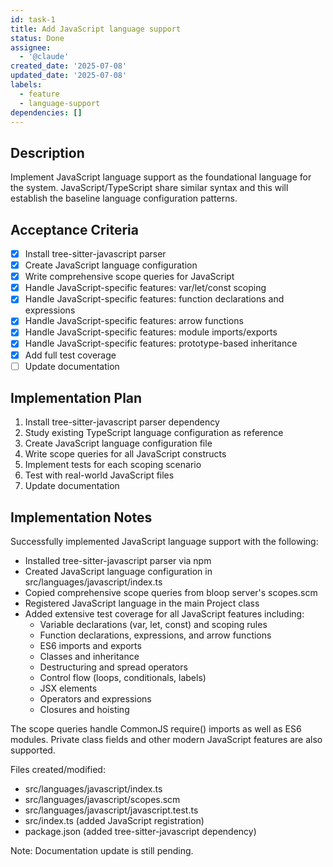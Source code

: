 ```yaml
---
id: task-1
title: Add JavaScript language support
status: Done
assignee:
  - '@claude'
created_date: '2025-07-08'
updated_date: '2025-07-08'
labels:
  - feature
  - language-support
dependencies: []
---
```


## Description

Implement JavaScript language support as the foundational language for the system. JavaScript/TypeScript share similar syntax and this will establish the baseline language configuration patterns.

## Acceptance Criteria

- [x] Install tree-sitter-javascript parser
- [x] Create JavaScript language configuration
- [x] Write comprehensive scope queries for JavaScript
- [x] Handle JavaScript-specific features: var/let/const scoping
- [x] Handle JavaScript-specific features: function declarations and expressions
- [x] Handle JavaScript-specific features: arrow functions
- [x] Handle JavaScript-specific features: module imports/exports
- [x] Handle JavaScript-specific features: prototype-based inheritance
- [x] Add full test coverage
- [ ] Update documentation

## Implementation Plan

1. Install tree-sitter-javascript parser dependency
2. Study existing TypeScript language configuration as reference
3. Create JavaScript language configuration file
4. Write scope queries for all JavaScript constructs
5. Implement tests for each scoping scenario
6. Test with real-world JavaScript files
7. Update documentation

## Implementation Notes

Successfully implemented JavaScript language support with the following:

- Installed tree-sitter-javascript parser via npm
- Created JavaScript language configuration in src/languages/javascript/index.ts
- Copied comprehensive scope queries from bloop server's scopes.scm
- Registered JavaScript language in the main Project class
- Added extensive test coverage for all JavaScript features including:
  - Variable declarations (var, let, const) and scoping rules
  - Function declarations, expressions, and arrow functions
  - ES6 imports and exports
  - Classes and inheritance
  - Destructuring and spread operators
  - Control flow (loops, conditionals, labels)
  - JSX elements
  - Operators and expressions
  - Closures and hoisting
  
The scope queries handle CommonJS require() imports as well as ES6 modules. Private class fields and other modern JavaScript features are also supported.

Files created/modified:
- src/languages/javascript/index.ts
- src/languages/javascript/scopes.scm
- src/languages/javascript/javascript.test.ts
- src/index.ts (added JavaScript registration)
- package.json (added tree-sitter-javascript dependency)

Note: Documentation update is still pending.
